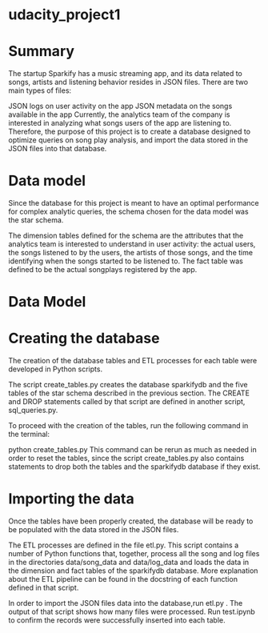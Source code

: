 # udacity_project1
# Summary
The startup Sparkify has a music streaming app, and its data related to songs, artists and listening behavior resides in JSON files. There are two main types of files:

JSON logs on user activity on the app
JSON metadata on the songs available in the app
Currently, the analytics team of the company is interested in analyzing what songs users of the app are listening to. Therefore, the purpose of this project is to create a database designed to optimize queries on song play analysis, and import the data stored in the JSON files into that database.

# Data model
Since the database for this project is meant to have an optimal performance for complex analytic queries, the schema chosen for the data model was the star schema.

The dimension tables defined for the schema are the attributes that the analytics team is interested to understand in user activity: the actual users, the songs listened to by the users, the artists of those songs, and the time identifying when the songs started to be listened to. The fact table was defined to be the actual songplays registered by the app.

# Data Model

# Creating the database
The creation of the database tables and ETL processes for each table were developed in Python scripts.

The script create_tables.py creates the database sparkifydb and the five tables of the star schema described in the previous section. The CREATE and DROP statements called by that script are defined in another script, sql_queries.py.

To proceed with the creation of the tables, run the following command in the terminal:

python create_tables.py
This command can be rerun as much as needed in order to reset the tables, since the script create_tables.py also contains statements to drop both the tables and the sparkifydb database if they exist.

# Importing the data
Once the tables have been properly created, the database will be ready to be populated with the data stored in the JSON files.

The ETL processes are defined in the file etl.py. This script contains a number of Python functions that, together, process all the song and log files in the directories data/song_data and data/log_data and loads the data in the dimension and fact tables of the sparkifydb database. More explanation about the ETL pipeline can be found in the docstring of each function defined in that script.

In order to import the JSON files data into the database,run etl.py .
The output of that script shows how many files were processed. Run test.ipynb to confirm the records were successfully inserted into each table.
